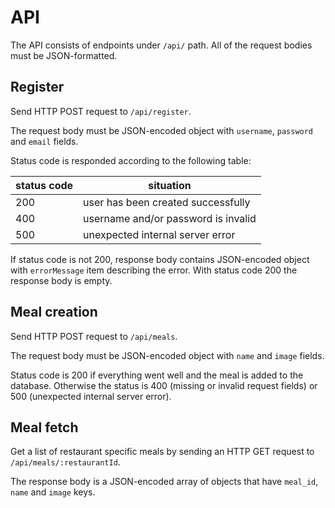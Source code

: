 # API

The API consists of endpoints under `/api/` path.
All of the request bodies must be JSON-formatted.

## Register

Send HTTP POST request to `/api/register`.

The request body must be JSON-encoded object with `username`, `password` and `email` fields.

Status code is responded according to the following table:

status code | situation
--- | ---
200 | user has been created successfully
400 | username and/or password is invalid
500 | unexpected internal server error

If status code is not 200, response body contains JSON-encoded object with `errorMessage` item describing the error. With status code 200 the response body is empty.

## Meal creation

Send HTTP POST request to `/api/meals`.

The request body must be JSON-encoded object with `name` and `image` fields.

Status code is 200 if everything went well and the meal is added to the database.
Otherwise the status is 400 (missing or invalid request fields) or
500 (unexpected internal server error).

## Meal fetch

Get a list of restaurant specific meals by sending an HTTP GET request to `/api/meals/:restaurantId`.

The response body is a JSON-encoded array of objects that have `meal_id`, `name` and `image` keys.
